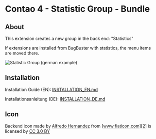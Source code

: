 # Contao 4 - Statistic Group - Bundle

## About

This extension creates a new group in the back end: "Statistics"

If extensions are installed from BugBuster with statistics, the menu items are moved there.

![Statistic Group](https://contao.ninja/files/module/statistik-group-contao44.png)
(german example)


## Installation

Installation Guide (EN): [INSTALLATION_EN.md](INSTALLATION_EN.md)

Installationsanleitung (DE): [INSTALLATION_DE.md](INSTALLATION_DE.md)


## Icon

Backend icon made by [Alfredo Hernandez][1] from [www.flaticon.com][2] is licensed by [CC 3.0 BY][3] 





<!-- http://www.flaticon.com/free-icon/bar-chart_156710#term=stats&page=6&position=96 -->


[1]: http://www.flaticon.com/authors/alfredo-hernandez
[2]: http://www.flaticon.com
[3]: http://creativecommons.org/licenses/by/3.0/
